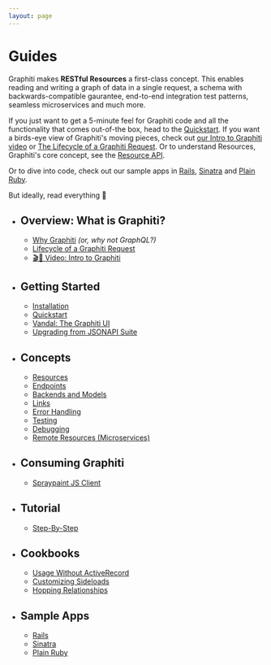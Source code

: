 ```yaml
---
layout: page
---
```


Guides
==========

Graphiti makes **RESTful Resources** a first-class concept. This enables
reading and writing a graph of data in a single request, a schema with
backwards-compatible gaurantee, end-to-end integration test
patterns, seamless microservices and much more.

If you just want to get a 5-minute feel for Graphiti code and all the
functionality that comes out-of-the box, head to the
[Quickstart]({{site.github.url}}/quickstart). If you want a birds-eye view of Graphiti's
moving pieces, check out [our Intro to Graphiti video](https://www.youtube.com/watch?v=_QqXjZDzTf4&feature=youtu.be) or [The Lifecycle of a Graphiti
Request]({{site.github.url}}/guides/overview#lifecycle-of-a-graphiti-request). Or to understand Resources,
Graphiti's core concept, see the [Resource
API]({{site.github.url}}/guides/concepts/resources).

Or to dive into code, check out our sample apps in [Rails](https://github.com/graphiti-api/employee_directory), [Sinatra](https://github.com/graphiti-api/sinatra_example) and [Plain Ruby](https://github.com/graphiti-api/plain_ruby_example).

But ideally, read everything 🙂

  * ## Overview: What is Graphiti?
    * [Why Graphiti]({{site.github.url}}/guides/why) *(or, why not
    GraphQL?)*
    * [Lifecycle of a Graphiti Request]({{site.github.url}}/guides/overview#lifecycle-of-a-graphiti-request)
    * [🎬🍿 Video: Intro to Graphiti](https://www.youtube.com/watch?v=_QqXjZDzTf4&feature=youtu.be)
  * ## Getting Started
    * [Installation]({{site.github.url}}/guides/getting-started/installation)
    * [Quickstart]({{site.github.url}}/quickstart)
    * [Vandal: The Graphiti UI]({{site.github.url}}/guides/vandal)
    * [Upgrading from JSONAPI Suite]({{site.github.url}}/guides/upgrading)
  * ## Concepts
    * [Resources]({{site.github.url}}/guides/concepts/resources)
    * [Endpoints]({{site.github.url}}/guides/concepts/endpoints)
    * [Backends and Models]({{site.github.url}}/guides/concepts/backends-and-models)
    * [Links]({{site.github.url}}/guides/concepts/links)
    * [Error Handling]({{site.github.url}}/guides/concepts/error-handling)
    * [Testing]({{site.github.url}}/guides/concepts/testing)
    * [Debugging]({{site.github.url}}/guides/concepts/debugging)
    * [Remote Resources (Microservices)]({{site.github.url}}/guides/concepts/remote-resources)
  * ## Consuming Graphiti
    * [Spraypaint JS Client]({{site.github.url}}/js)
  * ## Tutorial
    * [Step-By-Step]({{site.github.url}}/tutorial)
  * ## Cookbooks
    * [Usage Without ActiveRecord]({{site.github.url}}/cookbooks/without-activerecord)
    * [Customizing Sideloads]({{site.github.url}}/cookbooks/customizing-sideloads)
    * [Hopping Relationships]({{site.github.url}}/cookbooks/hopping-relationships)
  * ## Sample Apps
    * [Rails](https://github.com/graphiti-api/employee_directory)
    * [Sinatra](https://github.com/graphiti-api/sinatra_example)
    * [Plain Ruby](https://github.com/graphiti-api/plain_ruby_example)

 <br />
 <br />
